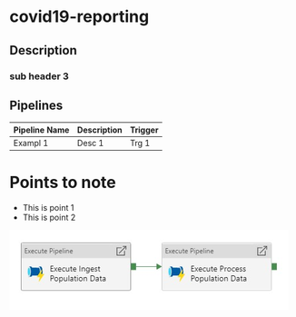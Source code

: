 # covid19-reporting

## Description

### sub header 3

## Pipelines
| Pipeline Name | Description | Trigger |
| - | - | - |
| Exampl 1 | Desc 1 | Trg 1 |

# Points to note

- This is point 1
- This is point 2

![image](https://github.com/swapnila95/covid19-reporting/blob/main/assets/Pipeline%201.jpg)
